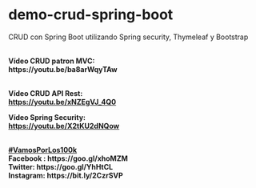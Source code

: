 # demo-crud-spring-boot
CRUD con Spring Boot utilizando Spring security, Thymeleaf y Bootstrap

<br>
<b>Vídeo CRUD patron MVC:</b><br>
<b>https://youtu.be/ba8arWqyTAw</b><br>
<br>


<b>Vídeo CRUD API Rest:</b><br>
<b>https://youtu.be/xNZEgVJ_4Q0</b><br>


<b>Vídeo Spring Security:</b><br>
<b>https://youtu.be/X2tKU2dNQow</b><br>

<br>
<b><a href="https://goo.gl/v2Oej4" target="_blank">#VamosPorLos100k</a><b>
<br>
Facebook : https://goo.gl/xhoMZM<br>
Twitter: https://goo.gl/YhHtCL<br>
Instagram: https://bit.ly/2CzrSVP<br>
